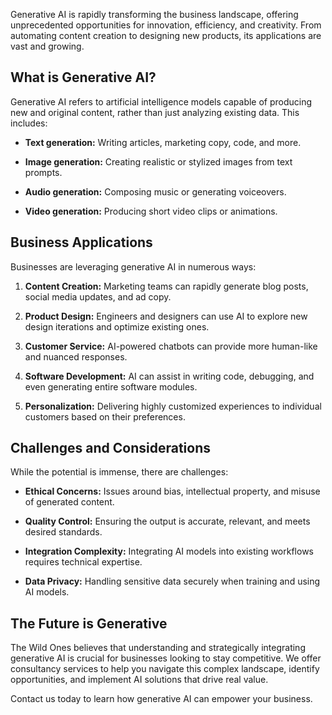 Generative AI is rapidly transforming the business landscape, offering unprecedented opportunities for innovation, efficiency, and creativity. From automating content creation to designing new products, its applications are vast and growing.

## What is Generative AI?

Generative AI refers to artificial intelligence models capable of producing new and original content, rather than just analyzing existing data. This includes:

* **Text generation:** Writing articles, marketing copy, code, and more.

* **Image generation:** Creating realistic or stylized images from text prompts.

* **Audio generation:** Composing music or generating voiceovers.

* **Video generation:** Producing short video clips or animations.

## Business Applications

Businesses are leveraging generative AI in numerous ways:

1. **Content Creation:** Marketing teams can rapidly generate blog posts, social media updates, and ad copy.

2. **Product Design:** Engineers and designers can use AI to explore new design iterations and optimize existing ones.

3. **Customer Service:** AI-powered chatbots can provide more human-like and nuanced responses.

4. **Software Development:** AI can assist in writing code, debugging, and even generating entire software modules.

5. **Personalization:** Delivering highly customized experiences to individual customers based on their preferences.

## Challenges and Considerations

While the potential is immense, there are challenges:

* **Ethical Concerns:** Issues around bias, intellectual property, and misuse of generated content.

* **Quality Control:** Ensuring the output is accurate, relevant, and meets desired standards.

* **Integration Complexity:** Integrating AI models into existing workflows requires technical expertise.

* **Data Privacy:** Handling sensitive data securely when training and using AI models.

## The Future is Generative

The Wild Ones believes that understanding and strategically integrating generative AI is crucial for businesses looking to stay competitive. We offer consultancy services to help you navigate this complex landscape, identify opportunities, and implement AI solutions that drive real value.

Contact us today to learn how generative AI can empower your business.
